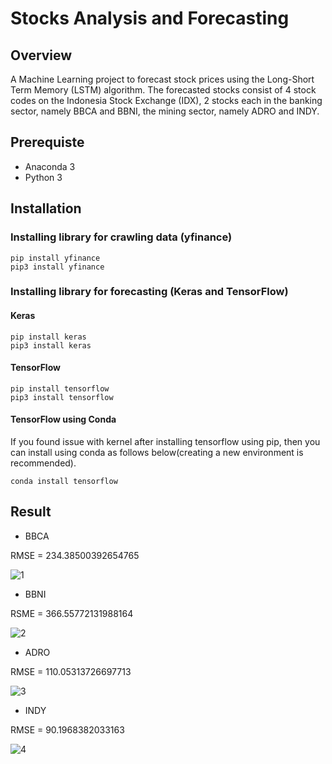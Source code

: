 # Stocks Analysis and Forecasting
 
## Overview
A Machine Learning project to forecast stock prices using the Long-Short Term Memory (LSTM) algorithm. The forecasted stocks consist of 4 stock codes on the Indonesia Stock Exchange (IDX), 2 stocks each in the banking sector, namely BBCA and BBNI, the mining sector, namely ADRO and INDY.

## Prerequiste
- Anaconda 3
- Python 3

## Installation
### Installing library for crawling data (yfinance)
    pip install yfinance
    pip3 install yfinance

### Installing library for forecasting (Keras and TensorFlow)
#### Keras
    pip install keras
    pip3 install keras

#### TensorFlow
    pip install tensorflow
    pip3 install tensorflow

#### TensorFlow using Conda
If you found issue with kernel after installing tensorflow using pip, then you can install using conda as follows below(creating a new environment is recommended). 

    conda install tensorflow

## Result
- BBCA

RMSE = 234.38500392654765

![1](https://user-images.githubusercontent.com/74947224/212746856-3b3266e7-1c3d-4a88-b61d-eeef97d4cba4.png)

- BBNI

RSME = 366.55772131988164

![2](https://user-images.githubusercontent.com/74947224/212746878-ab0823aa-997d-41c8-a56d-fbdb45f0a36a.png)

- ADRO

RMSE = 110.05313726697713

![3](https://user-images.githubusercontent.com/74947224/212746895-222b231e-a6ac-4785-945e-517f2b2a4629.png)

- INDY

RMSE = 90.1968382033163

![4](https://user-images.githubusercontent.com/74947224/212746905-ce0b2be2-ce2c-434b-bbaa-855d17d015e8.png)


